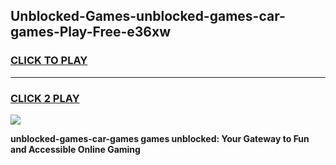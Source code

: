
## Unblocked-Games-unblocked-games-car-games-Play-Free-e36xw
<h3>
<a href="https://premium76.site?title=unblocked-games-car-games&ref=18A1">CLICK TO PLAY</a></h3>
<hr>

<h3>
<a href="https://premium76.site?title=unblocked-games-car-games&ref=18A1">CLICK 2 PLAY</a>
  
</h3>

<a href="https://premium76.site?title=unblocked-games-car-games&ref=18A1"><img src="https://clearcache.store/games.png"></a>


**unblocked-games-car-games games unblocked: Your Gateway to Fun and Accessible Online Gaming**
